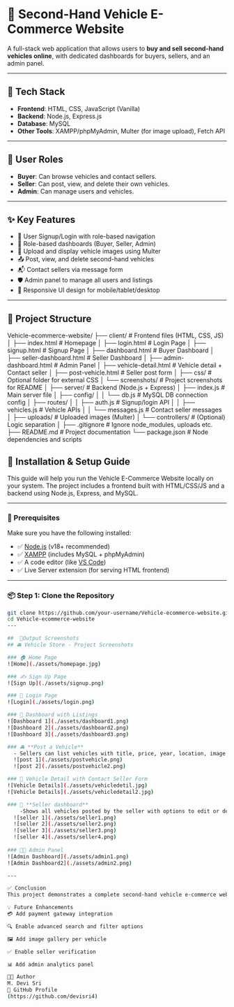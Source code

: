 # 🚗 Second-Hand Vehicle E-Commerce Website

A full-stack web application that allows users to **buy and sell second-hand vehicles online**, with dedicated dashboards for buyers, sellers, and an admin panel.

---

## 🧰 Tech Stack

- **Frontend**: HTML, CSS, JavaScript (Vanilla)
- **Backend**: Node.js, Express.js
- **Database**: MySQL
- **Other Tools**: XAMPP/phpMyAdmin, Multer (for image upload), Fetch API

---

## 👥 User Roles

- **Buyer**: Can browse vehicles and contact sellers.
- **Seller**: Can post, view, and delete their own vehicles.
- **Admin**: Can manage users and vehicles.

---

## ✨ Key Features

- 🔐 User Signup/Login with role-based navigation
- 🧾 Role-based dashboards (Buyer, Seller, Admin)
- 📸 Upload and display vehicle images using Multer
- 📤 Post, view, and delete second-hand vehicles
- 📬 Contact sellers via message form
- 🛡️ Admin panel to manage all users and listings
- 📱 Responsive UI design for mobile/tablet/desktop

---

## 📂 Project Structure

Vehicle-ecommerce-website/
├── client/ # Frontend files (HTML, CSS, JS)
│ ├── index.html # Homepage
│ ├── login.html # Login Page
│ ├── signup.html # Signup Page
│ ├── dashboard.html # Buyer Dashboard
│ ├── seller-dashboard.html # Seller Dashboard
│ ├── admin-dashboard.html # Admin Panel
│ ├── vehicle-detail.html # Vehicle detail + Contact seller
│ ├── post-vehicle.html # Seller post form
│ ├── css/ # Optional folder for external CSS
│ └── screenshots/ # Project screenshots for README
│
├── server/ # Backend (Node.js + Express)
│ ├── index.js # Main server file
│ ├── config/
│ │ └── db.js # MySQL DB connection config
│ ├── routes/
│ │ ├── auth.js # Signup/login API
│ │ ├── vehicles.js # Vehicle APIs
│ │ └── messages.js # Contact seller messages
│ ├── uploads/ # Uploaded images (Multer)
│ └── controllers/ # (Optional) Logic separation
│
├── .gitignore # Ignore node_modules, uploads etc.
├── README.md # Project documentation
└── package.json # Node dependencies and scripts

## 🚀 Installation & Setup Guide

This guide will help you run the Vehicle E-Commerce Website locally on your system. The project includes a frontend built with HTML/CSS/JS and a backend using Node.js, Express, and MySQL.

---

### 🧰 Prerequisites

Make sure you have the following installed:

- ✅ [Node.js](https://nodejs.org/) (v18+ recommended)
- ✅ [XAMPP](https://www.apachefriends.org/) (includes MySQL + phpMyAdmin)
- ✅ A code editor (like [VS Code](https://code.visualstudio.com/))
- ✅ Live Server extension (for serving HTML frontend)

---

### 📦 Step 1: Clone the Repository

```bash
git clone https://github.com/your-username/Vehicle-ecommerce-website.git
cd Vehicle-ecommerce-website
---

##  📸Output Screenshots
## 🚘 Vehicle Store - Project Screenshots

### 🏠 Home Page
![Home](./assets/homepage.jpg)

### ✍️ Sign Up Page
![Sign Up](./assets/signup.png)

### 🔐 Login Page
![Login](./assets/login.png)

### 🛒 Dashboard with Listings
![Dashboard 1](./assets/dashboard1.png)
![Dashboard 2](./assets/dashboard2.png)
![Dashboard 3](./assets/dashboard3.png)

### 🚘 **Post a Vehicle**
  - Sellers can list vehicles with title, price, year, location, image, etc.
  ![post 1](./assets/postvehicle.png)
  ![post 2](./assets/postvehicle2.png)

### 📄 Vehicle Detail with Contact Seller Form
![Vehicle Details](./assets/vehicledetil.jpg)
![Vehicle Details](./assets/vehicledetail2.jpg)

### 📨 **Seller dashboard**
    -Shows all vehicles posted by the seller with options to edit or delete each listing.
  ![seller 1](./assets/seller1.png)
  ![seller 2](./assets/seller2.png) 
  ![seller 3](./assets/seller3.png)
  ![seller 4](./assets/seller4.png)   
  
### 🧑‍💼 Admin Panel
![Admin Dashboard](./assets/admin1.png)
![Admin Dashboard2](./assets/admin2.png)

---

✅ Conclusion
This project demonstrates a complete second-hand vehicle e-commerce website with essential features like vehicle posting, browsing, seller contact, admin management, and role-based dashboards. It’s responsive and suitable for real-world scenarios.

💡 Future Enhancements
💳 Add payment gateway integration

🔍 Enable advanced search and filter options

🖼️ Add image gallery per vehicle

✅ Enable seller verification

📊 Add admin analytics panel

👩‍💻 Author
M. Devi Sri
🔗 GitHub Profile
(https://github.com/devisri4)
